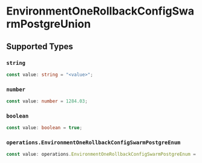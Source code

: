 # EnvironmentOneRollbackConfigSwarmPostgreUnion


## Supported Types

### `string`

```typescript
const value: string = "<value>";
```

### `number`

```typescript
const value: number = 1284.03;
```

### `boolean`

```typescript
const value: boolean = true;
```

### `operations.EnvironmentOneRollbackConfigSwarmPostgreEnum`

```typescript
const value: operations.EnvironmentOneRollbackConfigSwarmPostgreEnum = "null";
```

